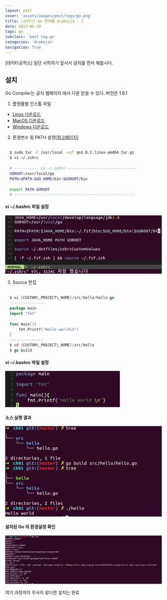 ```yaml
---
layout: post
cover: 'assets/images/post/tags/go.png'
title: (스터디) Go 언어를.arabojja - 1
date: 2017-05-20
tags: go
subclass: 'post tag-go'
categories: 'drakejin'
navigation: True
---
```

[데이터공작소] 일단 시작하기 앞서서 설치를 먼저 해봅시다. 

## 설치
 Go Compiler는 공식 웹페이지 에서 다운 받을 수 있다.  버전은 1.8.1

 1. 플랫폼별 인스톨 파일 
  - [Linux 다운로드](https://storage.googleapis.com/golang/go1.8.1.linux-amd64.tar.gz)
  - [MacOS 다운로드](https://storage.googleapis.com/golang/go1.8.1.darwin-amd64.pkg)
  - [Windows 다운로드](https://storage.googleapis.com/golang/go1.8.1.windows-amd64.msi)

 2. 환경변수 및 PATH 설정[[참고페이지](https://golang.org/doc/install?download=go1.8.1.linux-amd64.tar.gz)]

  ``` sh

    $ sudo tar -C /usr/local -xzf go1.8.1.linux-amd64.tar.gz 
    $ vi ~/.zshrc
    
    # ----------- vi ~/.zshrc -------------------------------
    GOROOT=/usr/local/go
    PATH=$PATH:$GO_HOME/bin:$GOROOT/bin

    export PATH GOROOT
    # ------------------------------------------------------
  ```

#### vi ~/.bashrc 파일 설정 

![vi .bashrc.sh](/assets/images/post/2017-05-20/bash.png)


 3. Source 편집 

  ``` go 

    $ vi {CUSTOM\_PROJECT\_HOME}/src/hello/hello.go  
    ----------------
    package main 
    import "fmt"

    func main(){
        fmt.Printf("Hello world\n")
    }
    ---------------
    $ cd {CUSTOM\_PROJECT\_HOME}/src/hello
    $ go build 

  ```

#### vi ~/.bashrc 파일 설정 

![vi hello.go](/assets/images/post/2017-05-20/hello.go.png) 


#### 소스 실행 결과  

![result hello.go](/assets/images/post/2017-05-20/hello-result.png)

#### 설치된 Go 의 환경설정 확인 

![go env](/assets/images/post/2017-05-20/env.png)


여기 과정까지 무사히 왔다면 설치는 완료 


